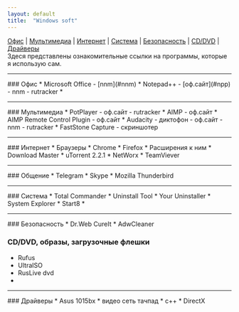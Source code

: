 ```yaml
---
layout: default
title:  "Windows soft"
---
```

[Офис](#офис) | [Мультимедиа](#мультимедиа) | [Интернет](#интернет) | [Система](#система) | [Безопасность](#безопасность) | [CD/DVD](#cddvd-образы-загрузочные-флешки) | [Драйверы](#драйверы)  
Здеся представлены  ознакомительные ссылки на  программы, которые  я использую сам.  
<hr>
### Офис
* Microsoft Office - [nnm](#nnm)
* Notepad++ - [оф.сайт](#npp) - nnm - rutracker
* 
<hr>
### Мультимедиа
* PotPlayer - оф.сайт - rutracker
* AIMP - оф.сайт
* AIMP Remote Control Plugin - оф.сайт
* Audacity - диктофон - оф.сайт - nnm - rutracker
* FastStone Capture - скриншотер
<hr>
### Интернет
* Браузеры
  * Chrome
  * Firefox
  * Расширения к ним
* Download Master
* uTorrent 2.2.1
* NetWorx
* TeamViever
<hr>
### Общение
* Telegram
* Skype
* Mozilla Thunderbird
<hr>
### Система
* Total Commander
* Uninstall Tool
* Your Uninstaller
* System Explorer
* Start8
* 
<hr>
### Безопасность
* Dr.Web CureIt
* AdwCleaner

### CD/DVD, образы, загрузочные флешки
* Rufus
* UltraISO
* RusLive dvd
* 
<hr>
### Драйверы
* Asus 1015bx
  * видео
  сеть
  тачпад
* с++
* DirectX
